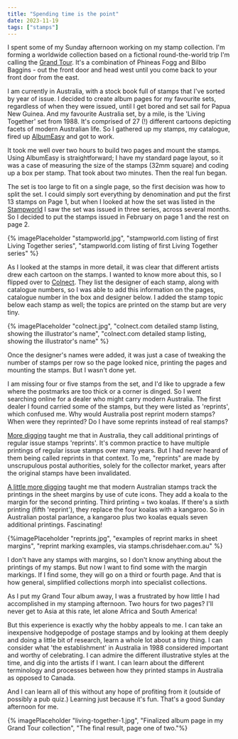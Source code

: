 ```yaml
---
title: "Spending time is the point"
date: 2023-11-19
tags: ["stamps"]
---
```


I spent some of my Sunday afternoon working on my stamp collection.  I'm forming a worldwide collection based on a fictional round-the-world trip I'm calling the [Grand Tour](/blog/drawing-a-new-map/).  It's a combination of Phineas Fogg and Bilbo Baggins - out the front door and head west until you come back to your front door from the east.

I am currently in Australia, with a stock book full of stamps that I've sorted by year of issue.  I decided to create album pages for my favourite sets, regardless of when they were issued, until I get bored and set sail for Papua New Guinea. And my favourite Australia set, by a mile, is the 'Living Together' set from 1988.  It's comprised of 27 (!) different cartoons depicting facets of modern Australian life.  So I gathered up my stamps, my catalogue, fired up [AlbumEasy](https://www.thestampweb.com/albumeasy) and got to work.

It took me well over two hours to build two pages and mount the stamps.  Using AlbumEasy is straightforward; I have my standard page layout, so it was a case of measuring the size of the stamps (32mm square) and coding up a box per stamp. That took about two minutes.  Then the real fun began.

The set is too large to fit on a single page, so the first decision was how to split the set.  I could simply sort everything by denomination and put the first 13 stamps on Page 1, but when I looked at how the set was listed in the [Stampworld](https://www.stampworld.com/en/stamps/Australia/Postage%20stamps/1980-1989?year=1988) I saw the set was issued in three series, across several months.  So I decided to put the stamps issued in February on page 1 and the rest on page 2.

{% imagePlaceholder "stampworld.jpg", "stampworld.com listing of first Living Together series", "stampworld.com listing of first Living Together series" %}

As I looked at the stamps in more detail, it was clear that different artists drew each cartoon on the stamps.  I wanted to know more about this, so I flipped over to [Colnect](https://colnect.com/en/stamps/list/country/13-Australia/series/11479-Living_together).  They list the designer of each stamp, along with catalogue numbers, so I was able to add this information on the pages, catalogue number in the box and designer below.  I added the stamp topic below each stamp as well; the topics are printed on the stamp but are very tiny.

{% imagePlaceholder "colnect.jpg", "colnect.com detailed stamp listing, showing the illustrator's name", "colnect.com detailed stamp listing, showing the illustrator's name" %}

Once the designer's names were added, it was just a case of tweaking the number of stamps per row so the page looked nice, printing the pages and mounting the stamps.  But I wasn't done yet.

I am missing four or five stamps from the set, and I'd like to upgrade a few where the postmarks are too thick or a corner is dinged.  So I went searching online for a dealer who might carry modern Australia.  The first dealer I found carried some of the stamps, but they were listed as 'reprints', which confused me.  Why would Australia post reprint modern stamps?  When were they reprinted?  Do I have some reprints instead of real stamps?

[More digging](https://stamps.chrisdehaer.com.au/reprints/) taught me that in Australia, they call additional printings of regular issue stamps 'reprints'.  It's common practice to have multiple printings of regular issue stamps over many years.  But I had never heard of them being called reprints in that context.  To me, "reprints" are made by unscrupulous postal authorities, solely for the collector market, years after the original stamps have been invalidated.  

[A little more digging](https://stamps.chrisdehaer.com.au/reprints/) taught me that modern Australian stamps track the printings in the sheet margins by use of cute icons.  They add a koala to the margin for the second printing.  Third printing = two koalas.  If there's a sixth printing (fifth 'reprint'), they replace the four koalas with a kangaroo.  So in Australian postal parlance, a kangaroo plus two koalas equals seven additional printings.  Fascinating!

{%imagePlaceholder "reprints.jpg", "examples of reprint marks in sheet margins", "reprint marking examples, via stamps.chrisdehaer.com.au" %}

I don't have any stamps with margins, so I don't know anything about the printings of my stamps. But now I want to find some with the margin markings.  If I find some, they will go on a third or fourth page.  And that is how general, simplified collections morph into specialist collections.

As I put my Grand Tour album away, I was a frustrated by how little I had accomplished in my stamping afternoon.  Two hours for two pages?  I'll never get to Asia at this rate, let alone Africa and South America!  

But this experience is exactly why the hobby appeals to me.  I can take an inexpensive hodgepodge of postage stamps and by looking at them deeply and doing a little bit of research, learn a whole lot about a tiny thing.  I can consider what 'the establishment' in Australia in 1988 considered important and worthy of celebrating.  I can admire the different illustrative styles at the time, and dig into the artists if I want.  I can learn about the different terminology and processes between how they printed stamps in Australia as opposed to Canada.

And I can learn all of this without any hope of profiting from it (outside of possibly a pub quiz.)  Learning just because it's fun.  That's a good Sunday afternoon for me.

{% imagePlaceholder "living-together-1.jpg", "Finalized album page in my Grand Tour collection", "The final result, page one of two."%}